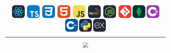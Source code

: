 <div align="center" tyle="color: red; text-decoration: underline;">
<div align="center">
  <img src="https://github.com/tandpfun/skill-icons/blob/main/icons/React-Dark.svg" title="React" alt="React" width="40" height="40"/>&nbsp;
  <img src="https://github.com/tandpfun/skill-icons/blob/main/icons/TypeScript.svg"  title="typescript" alt="typescript" width="40" height="40"/>&nbsp;
  <img src="https://github.com/tandpfun/skill-icons/blob/main/icons/CSS.svg"  title="CSS3" alt="CSS" width="40" height="40"/>&nbsp;
  <img src="https://github.com/tandpfun/skill-icons/blob/main/icons/HTML.svg" title="HTML5" alt="HTML" width="40" height="40"/>&nbsp;
  <img src="https://github.com/tandpfun/skill-icons/blob/main/icons/JavaScript.svg" title="JavaScript" alt="JavaScript" width="40" height="40"/>&nbsp;
  <img src="https://github.com/tandpfun/skill-icons/blob/main/icons/MySQL-Dark.svg" title="MySQL"  alt="MySQL" width="40" height="40"/>&nbsp;
  <img src="https://github.com/tandpfun/skill-icons/blob/main/icons/NodeJS-Dark.svg" title="NodeJS" alt="NodeJS" width="40" height="40"/>&nbsp;
  <img src="https://github.com/tandpfun/skill-icons/blob/main/icons/Git.svg" title="Git" **alt="Git" width="40" height="40"/>
  <img src="https://github.com/tandpfun/skill-icons/blob/main/icons/MongoDB.svg" title="Mongodb" **alt="Mongodb" width="40" height="40"/>
  <img src="https://github.com/tandpfun/skill-icons/blob/main/icons/CS.svg" title="Csharp" **alt="Csharp" width="40" height="40"/>
  <img src="https://github.com/tandpfun/skill-icons/blob/main/icons/CPP.svg" title="C++" **alt="C++" width="40" height="40"/>
  <img src="https://github.com/tandpfun/skill-icons/blob/main/icons/Python-Dark.svg" title="Python" **alt="Python" width="40" height="40"/>
    <img src="https://github.com/tandpfun/skill-icons/blob/main/icons/ExpressJS-Dark.svg" title="Express" **alt="Express" width="40" height="40"/>
</div>
<hr>
<div align="center">
<a href="https://github.com/guusdias/github-readme-stats">
  <img align="center" src="https://github-readme-stats.vercel.app/api/top-langs/?username=guusdias&layout=normal&theme=transparent&card_width=480&hide=css,html,cmake,dart,c" />
</a></div>
</div>
